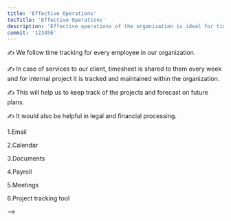 ```yaml
---
title: 'Effective Operations'
tocTitle: 'Effective Operations'
description: 'Effective operations of the organization is ideal for timely delivery of the products that we do'
commit: '123456'
---
```


✍️ We follow time tracking for every employee in our organization.

✍️ In case of services to our client, timesheet is shared to them every week and for internal project it is tracked and maintained within the organization.

✍️ This will help us to keep track of the projects and forecast on future plans.

✍️ It would also be helpful in legal and financial processing.

1.Email

2.Calendar

3.Documents

4.Payroll

5.Meetings

6.Project tracking tool

<!-- ## Sub Heading

✍️Coming soon: Please watch this space for more updates from our team. Thanks for the patience! -->

<!-- <!--
![default and pinned tasks](/placeholders/banner.png)

```javascript
code or syntax
```

<div class="aside">
<a href=""><b>Links</b></a>
</div>
--> -->
